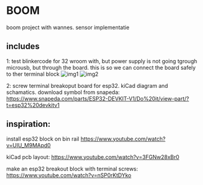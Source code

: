 # BOOM
boom project with wannes. sensor implementatie
## includes
1: test blinkercode for 32 wroom with, but power supply is not going tgrough microusb, but through the board.  this is so we can connect the board safely to ther terminal block
![img1](./media/a1.jpg)
![img2](./media/a2.jpg)

2: screw terminal breakoput board for esp32. kiCad diagram and schamatics.
    download symbol from snapeda: https://www.snapeda.com/parts/ESP32-DEVKIT-V1/Do%20it/view-part/?t=esp32%20devkitv1



## inspiration:
install esp32 block  on bin rail
https://www.youtube.com/watch?v=UIU_M9MApd0

kiCad pcb layout: https://www.youtube.com/watch?v=3FGNw28xBr0

make an esp32 breakout block with terminal screws: https://www.youtube.com/watch?v=nSP0rKtDYko
